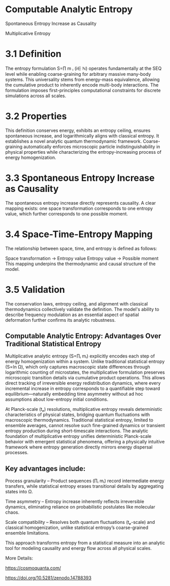# Computable Analytic Entropy

Spontaneous Entropy Increase as Causality

Multiplicative Entropy

# 3.1 Definition
The entropy formulation S=∏ m ᵢ (i∈ ℕ) operates fundamentally at the SEQ level while enabling coarse-graining for arbitrary massive many-body systems. This universality stems from energy-mass equivalence, allowing the cumulative product to inherently encode multi-body interactions. The formulation imposes first-principles computational constraints for discrete simulations across all scales.

# 3.2 Properties
This definition conserves energy, exhibits an entropy ceiling, ensures spontaneous increase, and logarithmically aligns with classical entropy. It establishes a novel analytic quantum thermodynamic framework. Coarse-graining automatically enforces microscopic particle indistinguishability in physical properties while characterizing the entropy-increasing process of energy homogenization.

# 3.3 Spontaneous Entropy Increase as Causality
The spontaneous entropy increase directly represents causality. A clear mapping exists: one space transformation corresponds to one entropy value, which further corresponds to one possible moment.

# 3.4 Space-Time-Entropy Mapping
The relationship between space, time, and entropy is defined as follows:

Space transformation → Entropy value
Entropy value → Possible moment
This mapping underpins the thermodynamic and causal structure of the model.

# 3.5 Validation
The conservation laws, entropy ceiling, and alignment with classical thermodynamics collectively validate the definition. The model's ability to describe frequency modulation as an essential aspect of spatial deformation further confirms its analytic robustness.

## Computable Analytic Entropy: Advantages Over Traditional Statistical Entropy

 Multiplicative analytic entropy (S=∏ᵢ mᵢ) explicitly encodes each step of energy homogenization within a system. Unlike traditional statistical entropy (S∝ln Ω), which only captures macroscopic state differences through logarithmic counting of microstates, the multiplicative formulation preserves microscopic transition details via cumulative product operations. This allows direct tracking of irreversible energy redistribution dynamics, where every incremental increase in entropy corresponds to a quantifiable step toward equilibrium—naturally embedding time asymmetry without ad hoc assumptions about low-entropy initial conditions.

 At Planck-scale (tₚ) resolutions, multiplicative entropy reveals deterministic characteristics of physical states, bridging quantum fluctuations with macroscopic thermodynamics. Traditional statistical entropy, limited to ensemble averages, cannot resolve such fine-grained dynamics or transient entropy production during short-timescale interactions. The analytic foundation of multiplicative entropy unifies deterministic Planck-scale behavior with emergent statistical phenomena, offering a physically intuitive framework where entropy generation directly mirrors energy dispersal processes.

## Key advantages include:

Process granularity – Product sequences (∏ᵢ mᵢ) record intermediate energy transfers, while statistical entropy erases transitional details by aggregating states into Ω.

Time asymmetry – Entropy increase inherently reflects irreversible dynamics, eliminating reliance on probabilistic postulates like molecular chaos.

Scale compatibility – Resolves both quantum fluctuations (tₚ-scale) and classical homogenization, unlike statistical entropy’s coarse-grained ensemble limitations.

This approach transforms entropy from a statistical measure into an analytic tool for modeling causality and energy flow across all physical scales.

More Details: 

https://cosmoquanta.com/

https://doi.org/10.5281/zenodo.14788393

